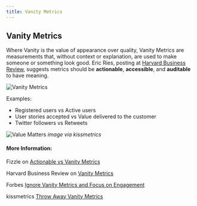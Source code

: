 ```yaml
---
title: Vanity Metrics
---
```

## Vanity Metrics

Where Vanity is the value of appearance over quality, Vanity Metrics are measurements that, without context or explanation, are used to make someone or something look good. Eric Ries, posting at [Harvard Business Review](https://hbr.org/2010/02/entrepreneurs-beware-of-vanity-metrics), suggests metrics should be **actionable**, **accessible**, and **auditable** to have meaning.

![Vanity Metrics](https://i.pinimg.com/originals/d4/ea/9a/d4ea9ade0de05a5707e11b325a37d5fb.jpg)

Examples:
- Registered users vs Active users
- User stories accepted vs Value delivered to the customer
- Twitter followers vs Retweets

![Value Matters](https://blog.kissmetrics.com/wp-content/uploads/2012/01/increasing-pageviews-flat-revenues.png)
_image via kissmetrics_

<!-- The article goes here, in GitHub-flavored Markdown. Feel free to add YouTube videos, images, and CodePen/JSBin embeds  -->

#### More Information:
<!-- Please add any articles you think might be helpful to read before writing the article -->

Fizzle on [Actionable vs Vanity Metrics](https://fizzle.co/sparkline/vanity-vs-actionable-metrics)

Harvard Business Review on [Vanity Metrics](https://hbr.org/2010/02/entrepreneurs-beware-of-vanity-metrics)

Forbes [Ignore Vanity Metrics and Focus on Engagement](https://www.forbes.com/sites/sujanpatel/2015/05/13/why-you-should-ignore-vanity-metrics-focus-on-engagement-metrics-instead/#1342fdeb12a9)

kissmetrics [Throw Away Vanity Metrics](https://blog.kissmetrics.com/throw-away-vanity-metrics/)
